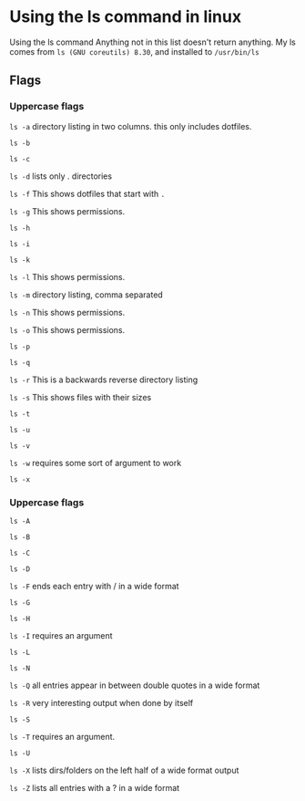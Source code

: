 # Using the ls command in linux

Using the ls command Anything not in this list doesn't return anything.  My ls comes from `ls (GNU coreutils) 8.30`, and installed to `/usr/bin/ls`

## Flags

### Uppercase flags

`ls -a` directory listing in two columns. this only includes dotfiles.

`ls -b`

`ls -c`

`ls -d` lists only . directories

`ls -f` This shows dotfiles that start with `.`

`ls -g` This shows permissions.

`ls -h`

`ls -i`

`ls -k`

`ls -l` This shows permissions.

`ls -m` directory listing, comma separated

`ls -n` This shows permissions.

`ls -o` This shows permissions.

`ls -p`

`ls -q`

`ls -r` This is a backwards reverse directory listing

`ls -s` This shows files with their sizes

`ls -t`

`ls -u`

`ls -v`

`ls -w` requires some sort of argument to work

`ls -x`

### Uppercase flags

`ls -A`

`ls -B`

`ls -C`

`ls -D`

`ls -F`  ends each entry with / in a wide format

`ls -G`

`ls -H`

`ls -I` requires an argument

`ls -L`

`ls -N`

`ls -Q` all entries appear in between double quotes in a wide format

`ls -R` very interesting output when done by itself

`ls -S`

`ls -T` requires an argument.

`ls -U`

`ls -X` lists dirs/folders on the left half of a wide format output

`ls -Z` lists all entries with a ? in a wide format
